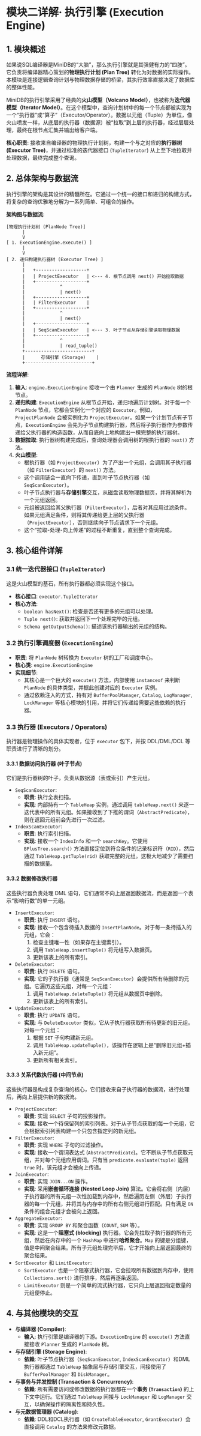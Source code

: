 # 模块二详解· 执行引擎 (Execution Engine)

## 1. 模块概述

如果说SQL编译器是MiniDB的“大脑”，那么执行引擎就是其强健有力的“四肢”。它负责将编译器精心策划的**物理执行计划 (Plan Tree)** 转化为对数据的实际操作。本模块是连接逻辑查询计划与物理数据存储的桥梁，其执行效率直接决定了数据库的整体性能。

MiniDB的执行引擎采用了经典的**火山模型（Volcano Model）**，也被称为**迭代器模型（Iterator Model）**。在这个模型中，查询计划树中的每一个节点都被实现为一个“执行器”或“算子”（Executor/Operator）。数据以元组（Tuple）为单位，像火山喷发一样，从底层的执行器（数据源）被“拉取”到上层的执行器，经过层层处理，最终在根节点汇集并输出给客户端。

**核心职责**: 接收来自编译器的物理执行计划树，构建一个与之对应的**执行器树 (Executor Tree)**，并通过标准的迭代器接口 (`TupleIterator`) 从上至下地拉取并处理数据，最终完成整个查询。

## 2. 总体架构与数据流

执行引擎的架构是其设计的精髓所在。它通过一个统一的接口和递归的构建方式，将复杂的查询优雅地分解为一系列简单、可组合的操作。

**架构图与数据流**:

```
[物理执行计划树 (PlanNode Tree)]
      |
      V
[ 1. ExecutionEngine.execute() ]
      |
      V
[ 2. 递归构建执行器树 (Executor Tree) ]
      |
      |   +-------------------+
      |   | ProjectExecutor   | <--- 4. 根节点调用 next() 开始拉取数据
      |   +-------------------+
      |             ^
      |             | next()
      |   +-------------------+
      |   | FilterExecutor    |
      |   +-------------------+
      |             ^
      |             | next()
      |   +-------------------+
      |   | SeqScanExecutor   | <--- 3. 叶子节点从存储引擎读取物理数据
      |   +-------------------+
      |             ^
      |             | read_tuple()
      +-------------------------+
      |      存储引擎 (Storage)    |
      +-------------------------+
```

**流程详解**:

1. **输入**: `engine.ExecutionEngine` 接收一个由 `Planner` 生成的 `PlanNode` 树的根节点。
2. **递归构建**: `ExecutionEngine` 从根节点开始，递归地遍历计划树。对于每一个 `PlanNode` 节点，它都会实例化一个对应的 `Executor`。例如，`ProjectPlanNode` 会被实例化为 `ProjectExecutor`。如果一个计划节点有子节点，`ExecutionEngine` 会先为子节点构建执行器，然后将子执行器作为参数传递给父执行器的构造函数，从而自底向上地构建出一棵完整的执行器树。
3. **数据拉取**: 执行器树构建完成后，查询处理器会调用树的根执行器的 `next()` 方法。
4. **火山模型**:
   - 根执行器（如 `ProjectExecutor`）为了产出一个元组，会调用其子执行器（如 `FilterExecutor`）的 `next()` 方法。
   - 这个调用链会一直向下传递，直到叶子节点执行器（如 `SeqScanExecutor`）。
   - 叶子节点执行器与**存储引擎**交互，从磁盘读取物理数据页，并将其解析为一个元组返回。
   - 元组被返回给其父执行器（`FilterExecutor`），后者对其应用过滤条件。如果元组满足条件，则将其传递给更上层的父执行器（`ProjectExecutor`），否则继续向子节点请求下一个元组。
   - 这个“拉取-处理-向上传递”的过程不断重复，直到整个查询完成。

## 3. 核心组件详解

### 3.1 统一迭代器接口 (`TupleIterator`)

这是火山模型的基石，所有执行器都必须实现这个接口。

- **核心接口**: `executor.TupleIterator`
- **核心方法**:
  - `boolean hasNext()`: 检查是否还有更多的元组可以处理。
  - `Tuple next()`: 获取并返回下一个处理完毕的元组。
  - `Schema getOutputSchema()`: 描述该执行器输出的元组的结构。

### 3.2 执行引擎调度器 (`ExecutionEngine`)

- **职责**: 将 `PlanNode` 树转换为 `Executor` 树的工厂和调度中心。
- **核心类**: `engine.ExecutionEngine`
- **实现细节**:
  - 其核心是一个巨大的 `execute()` 方法，内部使用 `instanceof` 来判断 `PlanNode` 的具体类型，并据此创建对应的 `Executor` 实例。
  - 通过依赖注入的方式，持有对 `BufferPoolManager`, `Catalog`, `LogManager`, `LockManager` 等核心模块的引用，并将它们传递给需要这些依赖的执行器。

### 3.3 执行器 (Executors / Operators)

执行器是物理操作的具体实现者，位于 `executor` 包下，并按 DDL/DML/DCL 等职责进行了清晰的划分。

#### 3.3.1 数据访问执行器 (叶子节点)

它们是执行器树的叶子，负责从数据源（表或索引）产生元组。

- `SeqScanExecutor`:
  - **职责**: 执行全表扫描。
  - **实现**: 内部持有一个 `TableHeap` 实例，通过调用 `tableHeap.next()` 来逐一迭代表中的所有元组。如果接收到了下推的谓词（`AbstractPredicate`），则在返回元组前会先进行一次过滤。
- `IndexScanExecutor`:
  - **职责**: 执行索引扫描。
  - **实现**: 接收一个 `IndexInfo` 和一个 `searchKey`。它使用 `BPlusTree.search()` 方法直接定位到符合条件的记录标识符（`RID`），然后通过 `TableHeap.getTuple(rid)` 获取完整的元组。这极大地减少了需要扫描的数据量。

#### 3.3.2 数据修改执行器

这些执行器负责处理 DML 语句，它们通常不向上层返回数据流，而是返回一个表示“影响行数”的单一元组。

- `InsertExecutor`:
  - **职责**: 执行 `INSERT` 语句。
  - **实现**: 接收一个包含待插入数据的 `InsertPlanNode`。对于每一条待插入的元组，它会：
    1. 检查主键唯一性（如果存在主键索引）。
    2. 调用 `TableHeap.insertTuple()` 将元组写入数据页。
    3. 更新该表上的所有索引。
- `DeleteExecutor`:
  - **职责**: 执行 `DELETE` 语句。
  - **实现**: 它的子执行器（通常是 `SeqScanExecutor`）会提供所有待删除的元组。它遍历这些元组，对每一个元组：
    1. 调用 `TableHeap.deleteTuple()` 将元组从数据页中删除。
    2. 更新该表上的所有索引。
- `UpdateExecutor`:
  - **职责**: 执行 `UPDATE` 语句。
  - **实现**: 与 `DeleteExecutor` 类似，它从子执行器获取所有待更新的旧元组。对每一个元组：
    1. 根据 `SET` 子句构建新元组。
    2. 调用 `TableHeap.updateTuple()`，该操作在逻辑上是“删除旧元组+插入新元组”。
    3. 更新所有相关索引。

#### 3.3.3 关系代数执行器 (中间节点)

这些执行器是构成复杂查询的核心，它们接收来自子执行器的数据流，进行处理后，再向上层提供新的数据流。

- `ProjectExecutor`:
  - **职责**: 实现 `SELECT` 子句的投影操作。
  - **实现**: 接收一个待保留列的索引列表。对于从子节点获取的每一个元组，它会根据索引列表构建一个只包含指定列的新元组。
- `FilterExecutor`:
  - **职责**: 实现 `WHERE` 子句的过滤操作。
  - **实现**: 接收一个谓词表达式 (`AbstractPredicate`)。它不断从子节点获取元组，并对每个元组应用谓词。只有当 `predicate.evaluate(tuple)` 返回 `true` 时，该元组才会被向上传递。
- `JoinExecutor`:
  - **职责**: 实现 `JOIN...ON` 操作。
  - **实现**: 采用**嵌套循环连接 (Nested Loop Join)** 算法。它会将右侧（内层）子执行器的所有元组一次性加载到内存中，然后遍历左侧（外层）子执行器的每一个元组，并将其与内存中的所有右侧元组进行匹配。只有满足 `ON` 条件的组合元组才会被向上返回。
- `AggregateExecutor`:
  - **职责**: 实现 `GROUP BY` 和聚合函数（`COUNT`, `SUM` 等）。
  - **实现**: 这是一个**阻塞式 (blocking)** 执行器。它会先拉取子执行器的所有元组，然后在内存中的一个 `HashMap` 中进行**哈希聚合**。`Map` 的键是分组键，值是中间聚合结果。所有子元组处理完毕后，它才开始向上层返回最终的聚合结果。
- `SortExecutor` 和 `LimitExecutor`:
  - `SortExecutor` 也是一个阻塞式执行器，它会拉取所有数据到内存中，使用 `Collections.sort()` 进行排序，然后再逐条返回。
  - `LimitExecutor` 则是一个简单的流式执行器，它只向上层返回指定数量的元组便停止。

## 4. 与其他模块的交互

- **与编译器 (Compiler)**:
  - **输入**: 执行引擎是编译器的下游。`ExecutionEngine` 的 `execute()` 方法直接接收 `Planner` 生成的 `PlanNode` 树。
- **与存储引擎 (Storage Engine)**:
  - **依赖**: 叶子节点执行器（`SeqScanExecutor`, `IndexScanExecutor`）和DML执行器都通过 `TableHeap` 抽象层与存储引擎交互，间接使用了 `BufferPoolManager` 和 `DiskManager`。
- **与事务与并发控制 (Transaction & Concurrency)**:
  - **依赖**: 所有需要访问或修改数据的执行器都在一个**事务 (`Transaction`)** 的上下文中运行。它们通过 `TableHeap` 间接与 `LockManager` 和 `LogManager` 交互，以确保操作的隔离性和持久性。
- **与元数据管理器 (Catalog)**:
  - **依赖**: DDL和DCL执行器（如 `CreateTableExecutor`, `GrantExecutor`）会直接调用 `Catalog` 的方法来修改元数据。